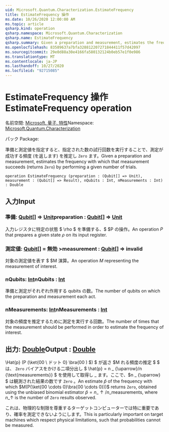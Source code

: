 ```yaml
---
uid: Microsoft.Quantum.Characterization.EstimateFrequency
title: EstimateFrequency 操作
ms.date: 10/26/2020 12:00:00 AM
ms.topic: article
qsharp.kind: operation
qsharp.namespace: Microsoft.Quantum.Characterization
qsharp.name: EstimateFrequency
qsharp.summary: Given a preparation and measurement, estimates the frequency with which that measurement succeeds (returns `Zero`) by performing a given number of trials.
ms.openlocfilehash: 83589637a7bfa328812207271844411f57d42097
ms.sourcegitcommit: 29e0d88a30e4166fa580132124b0eb57e1f0e986
ms.translationtype: MT
ms.contentlocale: ja-JP
ms.lasthandoff: 10/27/2020
ms.locfileid: "92715085"
---
```

# <a name="estimatefrequency-operation"></a><span data-ttu-id="96042-102">EstimateFrequency 操作</span><span class="sxs-lookup"><span data-stu-id="96042-102">EstimateFrequency operation</span></span>

<span data-ttu-id="96042-103">名前空間: [Microsoft. 量子. 特性](xref:Microsoft.Quantum.Characterization)</span><span class="sxs-lookup"><span data-stu-id="96042-103">Namespace: [Microsoft.Quantum.Characterization](xref:Microsoft.Quantum.Characterization)</span></span>

<span data-ttu-id="96042-104">パック [](https://nuget.org/packages/)</span><span class="sxs-lookup"><span data-stu-id="96042-104">Package: [](https://nuget.org/packages/)</span></span>


<span data-ttu-id="96042-105">準備と測定値を指定すると、指定された数の試行回数を実行することで、測定が成功する頻度 (を返します) を推定し `Zero` ます。</span><span class="sxs-lookup"><span data-stu-id="96042-105">Given a preparation and measurement, estimates the frequency with which that measurement succeeds (returns `Zero`) by performing a given number of trials.</span></span>

```qsharp
operation EstimateFrequency (preparation : (Qubit[] => Unit), measurement : (Qubit[] => Result), nQubits : Int, nMeasurements : Int) : Double
```


## <a name="input"></a><span data-ttu-id="96042-106">入力</span><span class="sxs-lookup"><span data-stu-id="96042-106">Input</span></span>

### <a name="preparation--qubit--unit"></a><span data-ttu-id="96042-107">準備: [Qubit](xref:microsoft.quantum.lang-ref.qubit)[] => [Unit](xref:microsoft.quantum.lang-ref.unit)</span><span class="sxs-lookup"><span data-stu-id="96042-107">preparation : [Qubit](xref:microsoft.quantum.lang-ref.qubit)[] => [Unit](xref:microsoft.quantum.lang-ref.unit)</span></span> 

<span data-ttu-id="96042-108">入力レジスタに特定の状態 $ \rho $ を準備する、$ $P の操作。</span><span class="sxs-lookup"><span data-stu-id="96042-108">An operation $P$ that prepares a given state $\rho$ on its input register.</span></span>


### <a name="measurement--qubit--__invalidresult__"></a><span data-ttu-id="96042-109">測定値: [Qubit](xref:microsoft.quantum.lang-ref.qubit)[] = __無効 <Result>__ ></span><span class="sxs-lookup"><span data-stu-id="96042-109">measurement : [Qubit](xref:microsoft.quantum.lang-ref.qubit)[] => __invalid<Result>__</span></span> 

<span data-ttu-id="96042-110">対象の測定値を表す $ $M 演算。</span><span class="sxs-lookup"><span data-stu-id="96042-110">An operation $M$ representing the measurement of interest.</span></span>


### <a name="nqubits--int"></a><span data-ttu-id="96042-111">nQubits: [Int](xref:microsoft.quantum.lang-ref.int)</span><span class="sxs-lookup"><span data-stu-id="96042-111">nQubits : [Int](xref:microsoft.quantum.lang-ref.int)</span></span>

<span data-ttu-id="96042-112">準備と測定がそれぞれ作用する qubits の数。</span><span class="sxs-lookup"><span data-stu-id="96042-112">The number of qubits on which the preparation and measurement each act.</span></span>


### <a name="nmeasurements--int"></a><span data-ttu-id="96042-113">nMeasurements: [Int](xref:microsoft.quantum.lang-ref.int)</span><span class="sxs-lookup"><span data-stu-id="96042-113">nMeasurements : [Int](xref:microsoft.quantum.lang-ref.int)</span></span>

<span data-ttu-id="96042-114">対象の頻度を推定するために測定を実行する回数。</span><span class="sxs-lookup"><span data-stu-id="96042-114">The number of times that the measurement should be performed in order to estimate the frequency of interest.</span></span>



## <a name="output--double"></a><span data-ttu-id="96042-115">出力: [Double](xref:microsoft.quantum.lang-ref.double)</span><span class="sxs-lookup"><span data-stu-id="96042-115">Output : [Double](xref:microsoft.quantum.lang-ref.double)</span></span>

<span data-ttu-id="96042-116">\Hat{p} (P (\ket{00 \ ドット 0} \bra{00 \) $) $ が返さ $M れる頻度の推定 $ $ は、 `Zero` バイアスをかける二項分出し $ \hat{p} = n \_ {\uparrow}/n {\text{measurements}} $ を使用して取得し \_ ます。ここで、$n \_ {\uparrow} $ は観測された結果の数です `Zero` 。</span><span class="sxs-lookup"><span data-stu-id="96042-116">An estimate $\hat{p}$ of the frequency with which $M(P(\ket{00 \cdots 0}\bra{00 \cdots 0}))$ returns `Zero`, obtained using the unbiased binomial estimator $\hat{p} = n\_{\uparrow} / n\_{\text{measurements}}$, where $n\_{\uparrow}$ is the number of `Zero` results observed.</span></span>

<span data-ttu-id="96042-117">これは、物理的な制限を尊重するターゲットコンピューターでは特に重要であり、確率を測定できないようにします。</span><span class="sxs-lookup"><span data-stu-id="96042-117">This is particularly important on target machines which respect physical limitations, such that probabilities cannot be measured.</span></span>
